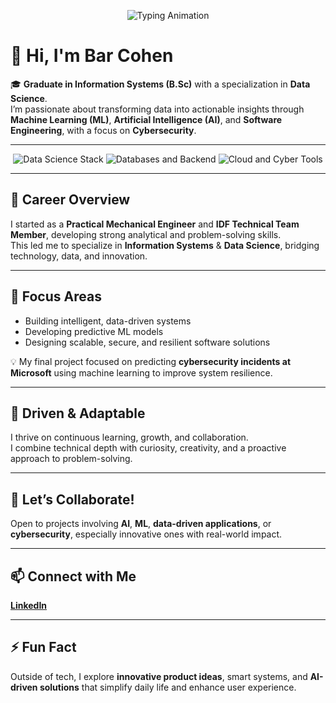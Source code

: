 <p align="center">
  <img src="https://readme-typing-svg.herokuapp.com?font=Orbitron&color=00FF00&size=30&lines=Bar+Cohen;Data Scientist;Architecting+Digital+Resilience" alt="Typing Animation" />
</p>

# 👋 Hi, I'm **Bar Cohen**

🎓 **Graduate in Information Systems (B.Sc)** with a specialization in **Data Science**.  
I’m passionate about transforming data into actionable insights through **Machine Learning (ML)**, **Artificial Intelligence (AI)**, and **Software Engineering**, with a focus on **Cybersecurity**.

---

<p align="center">
    <img src="https://skillicons.dev/icons?i=py,jupyter,r,pandas,numpy,sklearn,tableau,powerbi,tensorflow&theme=dark" alt="Data Science Stack" title="Python, Jupyter, RStudio, Pandas, NumPy, Scikit-learn, Tableau, Power BI, TensorFlow" />
    <img src="https://skillicons.dev/icons?i=sqlserver,mysql,postgresql,java,html,css,bootstrap,js,php&theme=dark" alt="Databases and Backend" title="SQL Server, MySQL, PostgreSQL, Java, HTML, CSS, Bootstrap, JavaScript, PHP" />
    <img src="https://skillicons.dev/icons?i=azure,docker,linux,vscode,git,bash&theme=dark" alt="Cloud and Cyber Tools" title="Microsoft Azure, Docker, Linux, VSCode, Git, Bash" />
</p>

---

## 🚀 Career Overview

I started as a **Practical Mechanical Engineer** and **IDF Technical Team Member**, developing strong analytical and problem-solving skills.  
This led me to specialize in **Information Systems** & **Data Science**, bridging technology, data, and innovation.

---

## 🎯 Focus Areas

* Building intelligent, data-driven systems  
* Developing predictive ML models  
* Designing scalable, secure, and resilient software solutions  

💡 My final project focused on predicting **cybersecurity incidents at Microsoft** using machine learning to improve system resilience.

---

## 🌱 Driven & Adaptable

I thrive on continuous learning, growth, and collaboration.  
I combine technical depth with curiosity, creativity, and a proactive approach to problem-solving.

---

## 🤝 Let’s Collaborate!

Open to projects involving **AI**, **ML**, **data-driven applications**, or **cybersecurity**, especially innovative ones with real-world impact.

---

## 📫 Connect with Me

[**LinkedIn**](https://www.linkedin.com/in/bar--cohen-)

---

## ⚡ Fun Fact

Outside of tech, I explore **innovative product ideas**, smart systems, and **AI-driven solutions** that simplify daily life and enhance user experience.
